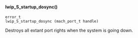 

#### lwip_S_startup_dosync() ####

	error_t
	lwip_S_startup_dosync (mach_port_t handle)

Destroys all extant port rights when the system is going down.